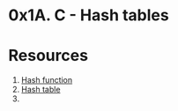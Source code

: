 # 0x1A. C - Hash tables

# Resources
1. [Hash function](https://en.wikipedia.org/wiki/Hash_function)
2. [Hash table](https://en.wikipedia.org/wiki/Hash_table)
3. 
